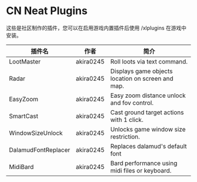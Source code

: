 # CN Neat Plugins

这些是社区制作的插件，您可以在启用游戏内置插件后使用 /xlplugins 在游戏中安装。


| 插件名 | 作者 | 简介 |
|---------------|---------------|-----------------|
| LootMaster | akira0245 | Roll loots via text command. |
| Radar | akira0245 | Displays game objects location on screen and map. |
| EasyZoom | akira0245 | Easy zoom distance unlock and fov control. |
| SmartCast | akira0245 | Cast ground target actions with 1 click. |
| WindowSizeUnlock | akira0245 | Unlocks game window size restriction. |
| DalamudFontReplacer | akira0245 | Replaces dalamud's default font |
| MidiBard | akira0245 | Bard performance using midi files or keyboard. |